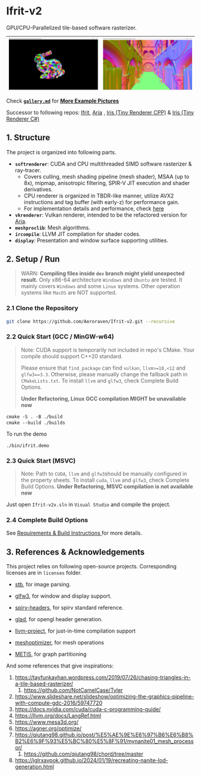 # Ifrit-v2

GPU/CPU-Parallelized tile-based software rasterizer.

| ![](docs/img/img_demo3.png) | ![](docs/img/img_demo1.png) |
| --------------------------- | --------------------------- |

Check  **[`gallery.md`](./docs/gallery.md)** for **[More Example Pictures](./docs/gallery.md)**

Successor to following repos: [Ifrit](https://github.com/Aeroraven/Ifrit), [Aria](https://github.com/Aeroraven/Aria) , [Iris (Tiny Renderer CPP)](https://github.com/Aeroraven/Stargazer/tree/main/ComputerGraphics/Iris)  & [Iris (Tiny Renderer C#)](https://github.com/Aeroraven/Stargazer/tree/main/ComputerGraphics/TinyRenderer)



## 1. Structure

The project is organized into following parts.

- **`softrenderer`**: CUDA and CPU multithreaded SIMD software rasterizer & ray-tracer.
  - Covers culling, mesh shading pipeline (mesh shader), MSAA (up to 8x), mipmap, anisotropic filtering, SPIR-V JIT execution and shader derivatives.
  - CPU renderer is organized in TBDR-like manner, utilize AVX2 instructions and tag buffer (with early-z) for performance gain.
  - For implementation details and performance, check [here](./projects/softrenderer/readme.md)
- **`vkrenderer`**: Vulkan renderer, intended to be the refactored version for [Aria](https://github.com/Aeroraven/Aria).
- **`meshproclib`**: Mesh algorithms.
- **`ircompile`**: LLVM JIT compilation for shader codes.
- **`display`**:  Presentation and window surface supporting utilities.



## 2. Setup / Run

> WARN: **Compiling files inside `dev` branch might yield unexpected result.**  Only x86-64 architecture `Windows` and  `Ubuntu` are tested. It mainly covers `Windows` and some `Linux` systems. Other operation systems like `MacOS` are NOT supported.

### 2.1 Clone the Repository

```bash
git clone https://github.com/Aeroraven/Ifrit-v2.git --recursive  
```



### 2.2 Quick Start (GCC / MinGW-w64)

> Note: CUDA support is temporarily not included in repo's CMake. Your compile should support C++20 standard.
>
> Please ensure that `find_package` can find  `vulkan`, `llvm>=10,<12` and `glfw3==3.3`. Otherwise, please manually change the fallback path in `CMakeLists.txt`. To install `llvm` and `glfw3`, check Complete Build Options. 
>
> **Under Refactoring, Linux GCC compilation MIGHT be  unavailable now**

```shell
cmake -S . -B ./build
cmake --build ./builds
```

To run the demo

```shell
./bin/ifrit.demo
```



### 2.3 Quick Start (MSVC)

> Note: Path to `CUDA`, `llvm` and `glfw3`should be manually configured in the property sheets. To install `cuda`, `llvm` and `glfw3`, check Complete Build Options. **Under Refactoring, MSVC compilation is not available now**

Just open `Ifrit-v2x.sln` in `Visual Studio` and compile the project.



### 2.4  Complete Build Options 

See [Requirements & Build Instructions ](./docs/requirement.md)for more details.



## 3. References & Acknowledgements

This project relies on following open-source projects. Corresponding licenses are in `licenses` folder.

- [stb](https://github.com/nothings/stb), for image parsing.

- [glfw3](https://github.com/glfw/glfw), for window and display support.

- [spirv-headers](https://github.com/KhronosGroup/SPIRV-Headers/), for spirv standard reference.

- [glad](https://github.com/Dav1dde/glad/), for opengl header generation.

- [llvm-project](https://github.com/llvm/llvm-project), for just-in-time compilation support

- [meshoptimizer](https://github.com/zeux/meshoptimizer), for mesh operations

- [METIS](https://github.com/KarypisLab/METIS/), for graph partitioning

  

And some references that give inspirations:

1. https://tayfunkayhan.wordpress.com/2019/07/26/chasing-triangles-in-a-tile-based-rasterizer/
   1. https://github.com/NotCamelCase/Tyler
2. https://www.slideshare.net/slideshow/optimizing-the-graphics-pipeline-with-compute-gdc-2016/59747720
3.  https://docs.nvidia.com/cuda/cuda-c-programming-guide/
4. https://llvm.org/docs/LangRef.html
5. https://www.mesa3d.org/
6. https://agner.org/optimize/
7. https://qiutang98.github.io/post/%E5%AE%9E%E6%97%B6%E6%B8%B2%E6%9F%93%E5%BC%80%E5%8F%91/mynanite01_mesh_processor/
   1. https://github.com/qiutang98/chord/tree/master
8. https://jglrxavpok.github.io/2024/01/19/recreating-nanite-lod-generation.html





